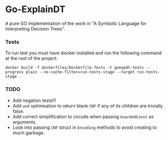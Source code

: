 # Go-ExplainDT
A pure GO implementation of the work in "A Symbolic Language for Interpreting Decision Trees".

### Tests
To run test you must have docker installed and run the following command at
the root of the project:
```
docker build -f dockerfiles/Dockerfile.Tests -t goexpdt-tests --progress plain --no-cache-filter=run-tests-stage --target run-tests-stage .
```

### TODO
- Add negation tests!!!
- Add `and` optimisation to return blank `CNF` if any of its children are
  trivially false.
- Add correct simplification to circuits when passing `GuardedConst` as
  arguments.
- Look into passing `CNF` struct in `Encoding` methods to avoid creating to much
  garbage.
